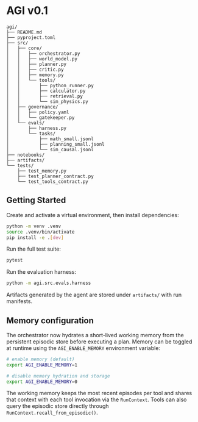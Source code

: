 # AGI v0.1

```
agi/
├── README.md
├── pyproject.toml
├── src/
│   ├── core/
│   │   ├── orchestrator.py
│   │   ├── world_model.py
│   │   ├── planner.py
│   │   ├── critic.py
│   │   ├── memory.py
│   │   └── tools/
│   │       ├── python_runner.py
│   │       ├── calculator.py
│   │       ├── retrieval.py
│   │       └── sim_physics.py
│   ├── governance/
│   │   ├── policy.yaml
│   │   └── gatekeeper.py
│   └── evals/
│       ├── harness.py
│       └── tasks/
│           ├── math_small.jsonl
│           ├── planning_small.jsonl
│           └── sim_causal.jsonl
├── notebooks/
├── artifacts/
└── tests/
    ├── test_memory.py
    ├── test_planner_contract.py
    └── test_tools_contract.py
```

## Getting Started

Create and activate a virtual environment, then install dependencies:

```bash
python -m venv .venv
source .venv/bin/activate
pip install -e .[dev]
```

Run the full test suite:

```bash
pytest
```

Run the evaluation harness:

```bash
python -m agi.src.evals.harness
```

Artifacts generated by the agent are stored under `artifacts/` with run manifests.

## Memory configuration

The orchestrator now hydrates a short-lived working memory from the persistent
episodic store before executing a plan. Memory can be toggled at runtime using
the `AGI_ENABLE_MEMORY` environment variable:

```bash
# enable memory (default)
export AGI_ENABLE_MEMORY=1

# disable memory hydration and storage
export AGI_ENABLE_MEMORY=0
```

The working memory keeps the most recent episodes per tool and shares that
context with each tool invocation via the `RunContext`. Tools can also query the
episodic store directly through `RunContext.recall_from_episodic()`.

